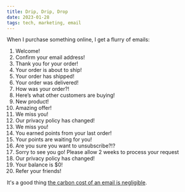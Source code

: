 ```yaml
---
title: Drip, Drip, Drop
date: 2023-01-28
tags: tech, marketing, email
---
```


When I purchase something online, I get a flurry of emails:

1. Welcome!
3. Confirm your email address!
4. Thank you for your order!
5. Your order is about to ship!
6. Your order has shipped!
7. Your order was delivered!
8. How was your order?!
9. Here’s what other customers are buying!
10. New product!
11. Amazing offer!
12. We miss you!
13. Our privacy policy has changed!
14. We miss you!
15. You earned points from your last order!
16. Your points are waiting for you!
17. Are you sure you want to unsubscribe?!?
18. Sorry to see you go! Please allow 2 weeks to process your request
19. Our privacy policy has changed!
20. Your balance is $0!
21. Refer your friends!

It's a good thing [the carbon cost of an email is negligible](https://carbonliteracy.com/the-carbon-cost-of-an-email-2/).
